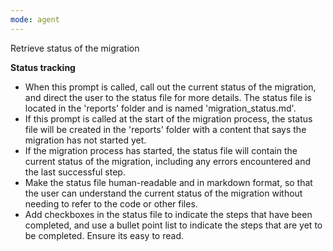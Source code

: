 ```yaml
---
mode: agent
---
```


Retrieve status of the migration

**Status tracking**
- When this prompt is called, call out the current status of the migration, and direct the user to the status file for more details. The status file is located in the 'reports' folder and is named 'migration_status.md'.
- If this prompt is called at the start of the migration process, the status file will be created in the 'reports' folder with a content that says the migration has not started yet.
- If the migration process has started, the status file will contain the current status of the migration, including any errors encountered and the last successful step.
- Make the status file human-readable and in markdown format, so that the user can understand the current status of the migration without needing to refer to the code or other files.
- Add checkboxes in the status file to indicate the steps that have been completed, and use a bullet point list to indicate the steps that are yet to be completed. Ensure its easy to read.
